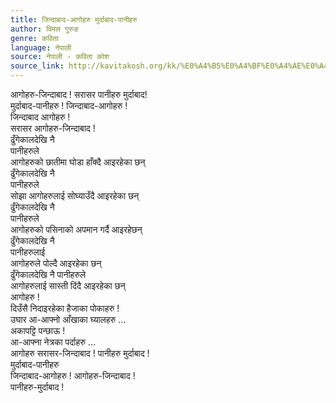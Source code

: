 ```yaml
---
title: जिन्दाबाद-आगोहरु मुर्दाबाद-पानीहरु
author: विमल गुरुङ
genre: कविता
language: नेपाली
source: नेपाली - कविता कोश
source_link: http://kavitakosh.org/kk/%E0%A4%B5%E0%A4%BF%E0%A4%AE%E0%A4%B2_%E0%A4%97%E0%A5%81%E0%A4%B0%E0%A5%81%E0%A4%99
---
```


आगोहरु-जिन्दाबाद ! सरासर पानीहरु मुर्दाबाद!  
मुर्दाबाद-पानीहरु ! जिन्दाबाद-आगोहरु !  
जिन्दाबाद आगोहरु !  
सरासर आगोहरु-जिन्दाबाद !  
ढुँगेकालदेखि नै  
पानीहरुले  
आगोहरुको छातीमा घोडा हाँक्दै आइरहेका छन्  
ढुँगेकालदेखि नै  
पानीहरुले  
सोझा आगोहरुलाई सोघ्याउँदै आइरहेका छन्  
ढुँगेकालदेखि नै  
पानीहरुले  
आगोहरुको पसिनाको अपमान गर्दै आइरहेछन्  
ढुँगेकालदेखि नै  
पानीहरुलाई  
आगोहरुले पोल्दै आइरहेका छन्  
ढुँगेकालदेखि नै पानीहरुले  
आगोहरुलाई सास्ती दिंदै आइरहेका छन्  
आगोहरु !  
दिउँसै निदाइरहेका हैजाका पोकाहरु !  
उघार आ-आफ्नो आँखाका घ्यालहरु ...  
अकापट्टि पन्छाऊ !  
आ-आफ्ना नेत्रका पर्दाहरु ...  
आगोहरु सरासर-जिन्दाबाद ! पानीहरु मुर्दाबाद !  
मुर्दाबाद-पानीहरु  
जिन्दाबाद-आगोहरु ! आगोहरु-जिन्दाबाद !  
पानीहरु-मुर्दाबाद !

